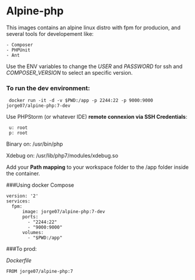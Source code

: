 # Alpine-php

This images contains an alpine linux distro with fpm for producion, and several tools for developement like:

    - Composer
    - PHPUnit
    - Ant

Use the ENV variables to change the *USER* and *PASSWORD* for ssh and *COMPOSER_VERSION* to select an specific version. 

### To run the dev environment:

     docker run -it -d -v $PWD:/app -p 2244:22 -p 9000:9000 jorge07/alpine-php:7-dev

Use PHPStorm (or whatever IDE) **remote connexion via SSH Credentials**:

     u: root 
     p: root

Binary on: /usr/bin/php

Xdebug on: /usr/lib/php7/modules/xdebug.so
 
Add your **Path mapping** to your workspace folder to the /app folder inside the container.
 
###Using docker Compose

    version: '2'
    services:
      fpm:
          image: jorge07/alpine-php:7-dev
          ports:
            - "2244:22"
            - "9000:9000"
          volumes:
            - "$PWD:/app"


###To prod:

*Dockerfile*

    FROM jorge07/alpine-php:7
